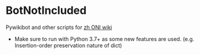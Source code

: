 # BotNotIncluded
Pywikibot and other scripts for [zh ONI wiki](https://oxygennotincluded.fandom.com/zh)

- Make sure to run with Python 3.7+ as some new features are used. (e.g. Insertion-order preservation nature of dict)
